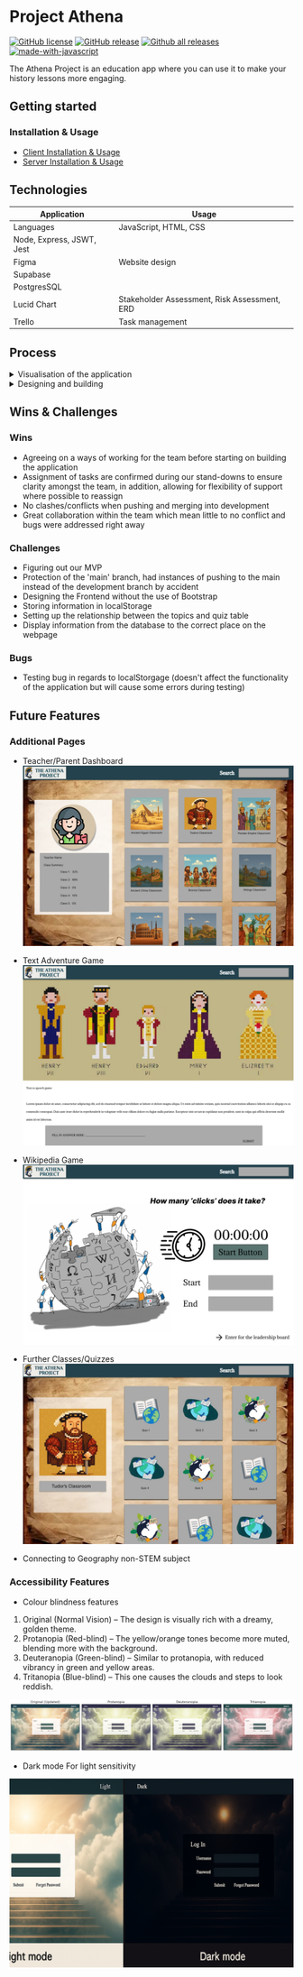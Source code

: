 <!-- FYI: https://github.com/getfutureproof/fp_guides_wiki/wiki/Writing-READMEs -->

# Project Athena
[![GitHub license](https://img.shields.io/github/license/Naereen/StrapDown.js.svg)](https://github.com/Naereen/StrapDown.js/blob/master/LICENSE)
[![GitHub release](https://img.shields.io/github/release/Naereen/StrapDown.js.svg)](https://GitHub.com/Naereen/StrapDown.js/releases/)
[![Github all releases](https://img.shields.io/github/downloads/Naereen/StrapDown.js/total.svg)](https://GitHub.com/Naereen/StrapDown.js/releases/)
[![made-with-javascript](https://img.shields.io/badge/Made%20with-JavaScript-1f425f.svg)](https://www.javascript.com)


The Athena Project is an education app where you can use it to make your history lessons more engaging.


## Getting started


### Installation & Usage
- [Client Installation & Usage](/client/README.md)
- [Server Installation & Usage](/server/README.md)


## Technologies

| Application | Usage |
| ----------- | ----------- |
| Languages | JavaScript, HTML, CSS |
| Node, Express, JSWT, Jest| |
| Figma | Website design |
| Supabase| |
| PostgresSQL| |
| Lucid Chart | Stakeholder Assessment, Risk  Assessment, ERD |
| Trello | Task management |


## Process
<details>
<summary> Visualisation of the application </summary>
    <br> 1. Agreed on the non-STEM subject of our focus
    <br> 2. Brainstormed the activities
    <br> 3. Mapped out the pages of our application
    <br> 4. Finalised and agreed our MVP 
    <br> 5. Segregation of duties
</details>
<details>
<summary> Designing and building </summary>
    <br> - On Figma, we built the website pages
    <br> - Using the pages we designed, we extracted the main functions and data points
    <br> - Discussed and agreed on the linkages of each data and functions
    <br> - Built the ERD and generated the datasets
    <br> - Created the assets needed for the application
    <br> - Began working on each page and creating the functions, testing along the way
</details>


## Wins & Challenges

### Wins
- Agreeing on a ways of working for the team before starting on building the application
- Assignment of tasks are confirmed during our stand-downs to ensure clarity amongst the team, in addition, allowing for flexibility of support where possible to reassign
- No clashes/conflicts when pushing and merging into development
- Great collaboration within the team which mean little to no conflict and bugs were addressed right away


### Challenges
- Figuring out our MVP
- Protection of the 'main' branch, had instances of pushing to the main instead of the development branch by accident
- Designing the Frontend without the use of Bootstrap
- Storing information in localStorage
- Setting up the relationship between the topics and quiz table
- Display information from the database to the correct place on the webpage


### Bugs
- Testing bug in regards to localStorgage (doesn't affect the functionality of the application but will cause some errors during testing)


## Future Features

### Additional Pages

- Teacher/Parent Dashboard
![Teacher/Parent Dashboard](/client/assets/presentation_assets/future_features/teacher_parents_dashboard.jpg "Teacher/Parent dashboard")

- Text Adventure Game
![Text Adventure Game](/client/assets/presentation_assets/future_features/text_adventure_game.jpg "Text adventure game preview")

- Wikipedia Game
![Wikipedia Game](/client/assets/presentation_assets/future_features/wiki_game.jpg "Wikipedia Game page preview")

- Further Classes/Quizzes
![Topic's Page](/client/assets/presentation_assets/future_features/topic's_page.JPG "Topic's page with more quizzes")

- Connecting to Geography non-STEM subject


### Accessibility Features

- Colour blindness features

1. Original (Normal Vision) – The design is visually rich with a dreamy, golden theme.
2. Protanopia (Red-blind) – The yellow/orange tones become more muted, blending more with the background.
3. Deuteranopia (Green-blind) – Similar to protanopia, with reduced vibrancy in green and yellow areas.
4. Tritanopia (Blue-blind) – This one causes the clouds and steps to look reddish.

![Colour Blind Pages](/client/assets/presentation_assets/future_features/colour_blind_function.png "Log in page that are colour blind friendly")

- Dark mode
For light sensitivity

![Light/Dark Mode Log in Page preview](/client/assets/presentation_assets/future_features/dark_mode_function.png "Light and Dark mode comparison for the log in page")

